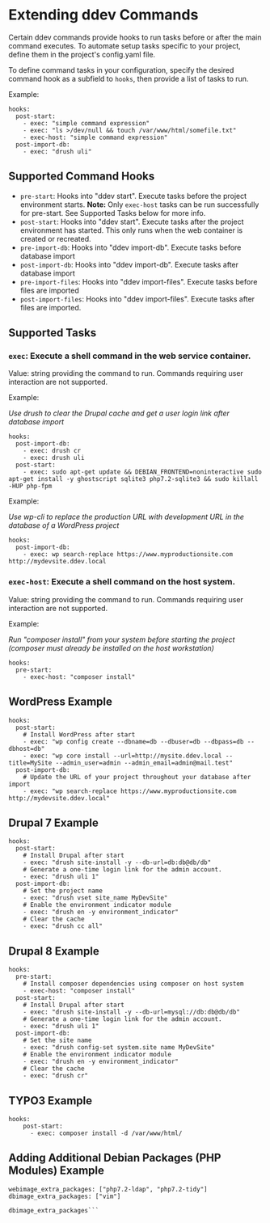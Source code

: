 <h1>Extending ddev Commands</h1>

Certain ddev commands provide hooks to run tasks before or after the main command executes. To automate setup tasks specific to your project, define them in the project's config.yaml file.

To define command tasks in your configuration, specify the desired command hook as a subfield to `hooks`, then provide a list of tasks to run.

Example:

```
hooks:
  post-start:
    - exec: "simple command expression"
    - exec: "ls >/dev/null && touch /var/www/html/somefile.txt"
    - exec-host: "simple command expression"
  post-import-db:
    - exec: "drush uli"
```

## Supported Command Hooks

- `pre-start`: Hooks into "ddev start". Execute tasks before the project environment starts. **Note:** Only `exec-host` tasks can be run successfully for pre-start. See Supported Tasks below for more info.
- `post-start`: Hooks into "ddev start". Execute tasks after the project environment has started. This only runs when the web container is created or recreated.
- `pre-import-db`: Hooks into "ddev import-db". Execute tasks before database import
- `post-import-db`: Hooks into "ddev import-db". Execute tasks after database import
- `pre-import-files`: Hooks into "ddev import-files". Execute tasks before files are imported
- `post-import-files`: Hooks into "ddev import-files". Execute tasks after files are imported.

## Supported Tasks

### `exec`: Execute a shell command in the web service container.

Value: string providing the command to run. Commands requiring user interaction are not supported.

Example:

_Use drush to clear the Drupal cache and get a user login link after database import_

```
hooks:
  post-import-db:
    - exec: drush cr
    - exec: drush uli
  post-start:
    - exec: sudo apt-get update && DEBIAN_FRONTEND=noninteractive sudo apt-get install -y ghostscript sqlite3 php7.2-sqlite3 && sudo killall -HUP php-fpm
```

Example:

_Use wp-cli to replace the production URL with development URL in the database of a WordPress project_

```
hooks:
  post-import-db:
    - exec: wp search-replace https://www.myproductionsite.com http://mydevsite.ddev.local
```

### `exec-host`: Execute a shell command on the host system.

Value: string providing the command to run. Commands requiring user interaction are not supported.

Example:

_Run "composer install" from your system before starting the project (composer must already be installed on the host workstation)_

```
hooks:
  pre-start:
    - exec-host: "composer install"
```

## WordPress Example

```
hooks:
  post-start:
    # Install WordPress after start
    - exec: "wp config create --dbname=db --dbuser=db --dbpass=db --dbhost=db"
    - exec: "wp core install --url=http://mysite.ddev.local --title=MySite --admin_user=admin --admin_email=admin@mail.test"
  post-import-db:
    # Update the URL of your project throughout your database after import
    - exec: "wp search-replace https://www.myproductionsite.com http://mydevsite.ddev.local"
```

## Drupal 7 Example

```
hooks:
  post-start:
    # Install Drupal after start
    - exec: "drush site-install -y --db-url=db:db@db/db"
    # Generate a one-time login link for the admin account.
    - exec: "drush uli 1"
  post-import-db:
    # Set the project name
    - exec: "drush vset site_name MyDevSite"
    # Enable the environment indicator module
    - exec: "drush en -y environment_indicator"
    # Clear the cache
    - exec: "drush cc all"
```

## Drupal 8 Example

```
hooks:
  pre-start:
    # Install composer dependencies using composer on host system
    - exec-host: "composer install"
  post-start:
    # Install Drupal after start
    - exec: "drush site-install -y --db-url=mysql://db:db@db/db"
    # Generate a one-time login link for the admin account.
    - exec: "drush uli 1"
  post-import-db:
    # Set the site name
    - exec: "drush config-set system.site name MyDevSite"
    # Enable the environment indicator module
    - exec: "drush en -y environment_indicator"
    # Clear the cache
    - exec: "drush cr"
```

## TYPO3 Example

```
hooks:
    post-start:
      - exec: composer install -d /var/www/html/
```

## Adding Additional Debian Packages (PHP Modules) Example

```
webimage_extra_packages: ["php7.2-ldap", "php7.2-tidy"]
dbimage_extra_packages: ["vim"]
```

```
dbimage_extra_packages```
